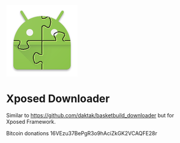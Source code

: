 ![Alt text](app/src/main/res/mipmap-xxxhdpi/ic_launcher.png?raw=true "Xposed Downloader")
# Xposed Downloader

Similar to https://github.com/daktak/basketbuild_downloader but for Xposed Framework.

Bitcoin donations 16VEzu37BePgR3o9hAciZkGK2VCAQFE28r
